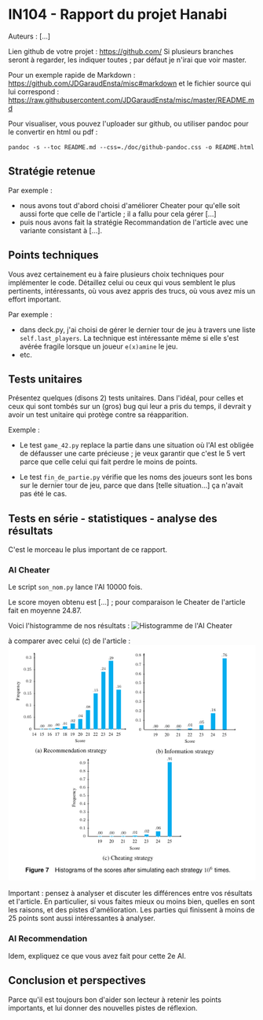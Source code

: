 # IN104 - Rapport du projet Hanabi

Auteurs : [...]

Lien github de votre projet : https://github.com/
Si plusieurs branches seront à regarder, les indiquer toutes ; par défaut je n'irai que voir master.


Pour un exemple rapide de Markdown :
https://github.com/JDGaraudEnsta/misc#markdown
et le fichier source qui lui correspond :
https://raw.githubusercontent.com/JDGaraudEnsta/misc/master/README.md


Pour visualiser, vous pouvez l'uploader sur github, ou utiliser pandoc pour le convertir en html ou pdf :

    pandoc -s --toc README.md --css=./doc/github-pandoc.css -o README.html


## Stratégie retenue

Par exemple :
- nous avons tout d'abord choisi d'améliorer Cheater pour qu'elle soit aussi forte que celle de l'article ; il a fallu pour cela gérer [...]
- puis nous avons fait la stratégie Recommandation de l'article avec une variante consistant à [...].

## Points techniques

Vous avez certainement eu à faire plusieurs choix techniques pour implémenter le code.
Détaillez celui ou ceux qui vous semblent le plus pertinents, intéressants, où vous avez appris des trucs, où vous avez mis un effort important.

Par exemple : 
- dans deck.py, j'ai choisi de gérer le dernier tour de jeu à travers une liste `self.last_players`.
La technique est intéressante même si elle s'est avérée fragile lorsque un joueur `e(x)amine` le jeu.
- etc.


## Tests unitaires

Présentez quelques (disons 2) tests unitaires.
Dans l'idéal, pour celles et ceux qui sont tombés sur un (gros) bug qui leur a pris du temps, il devrait y avoir un test unitaire qui protège contre sa réapparition.

Exemple :

- Le test `game_42.py` replace la partie dans une situation où l'AI est obligée de défausser une carte précieuse ; je veux garantir que c'est le 5 vert parce que celle celui qui fait perdre le moins de points.

- Le test `fin_de_partie.py` vérifie que les noms des joueurs sont les bons sur le dernier tour de jeu, parce que dans [telle situation...] ça n'avait pas été le cas.



## Tests en série - statistiques - analyse des résultats

C'est le morceau le plus important de ce rapport.

### AI Cheater

Le script `son_nom.py` lance l'AI 10000 fois.

Le score moyen obtenu est [...] ; pour comparaison le Cheater de l'article fait en moyenne 24.87.

Voici l'histogramme de nos résultats :
![Histogramme de l'AI Cheater](images/mon_histogramme.png)

à comparer avec celui (c) de l'article :
![Les 3 histogrammes de l'article](images/histogrames_hatstrat.png)



Important : pensez à analyser et discuter les différences entre vos résultats et l'article.
En particulier, si vous faites mieux ou moins bien, quelles en sont les raisons, et des pistes d'amélioration.
Les parties qui finissent à moins de 25 points sont aussi intéressantes à analyser.


### AI Recommendation

Idem, expliquez ce que vous avez fait pour cette 2e AI.


## Conclusion et perspectives

Parce qu'il est toujours bon d'aider son lecteur à retenir les points importants,
et lui donner des nouvelles pistes de réflexion.
